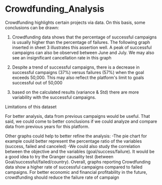 # Crowdfunding_Analysis

Crowdfunding highlights certain projects via data. On this basis, some conclusions can be drawn:
1.	Crowdfunding data shows that the percentage of successful campaigns is usually higher than the percentage of failures. The following graph inserted in sheet 3 illustrates this assertion well. A peak of successful campaigns can also be observed between June and July. We may also see an insignificant cancellation rate in this graph
 

2.	Despite a trend of successful campaigns, there is a decrease in successful campaigns (37%) versus failures (57%) when the goal exceeds 50,000. This may also reflect the platform's limit to goals successful out of 50,000
 

3.	 based on the calculated results (variance & Std) there are more variability with the successful campaigns. 
		
Limitations of this dataset

   For better analysis, data from previous campaigns would be useful. That said, we could come to better conclusions if we could analyze and compare data from previous years for this platform.

Other graphs could help to better refine the analysis:
-The pie chart for example could better represent the percentage ratio of the variables (success, failed and canceled)
-We could also study the correlation between the objective and the variables (goal/success/failure). It would be a good idea to try the Granger causality test (between Goal/successful/failed/country). 
Overall, graphs reporting Crowdfunding data show a higher rate of successful campaigns compared to failed campaigns. For better economic and financial profitability in the future, crowdfunding should reduce the failure rate of campaign

